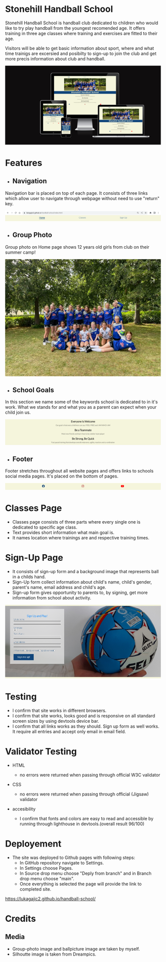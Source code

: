 # Stonehill Handball School


Stonehill Handball School is handball club dedicated to children who would like to try play handball from the youngest recomended age. It offers training in three age classes where training and exercises are fitted to their age.

Visitors will be able to get basic information about sport, where and what time trainigs are excersied and posibilty to sign-up to join the club and get more precis information about club and handball.

![Alt text](/assets/images/amiresponsive.png?raw=true "Am I Responsive")


# Features

- ## Navigation

Navigation bar is placed on top of each page. It consists of three links which allow user to navigate through webpage without need to use "return" key.

![Alt text](/assets/images/navbar.png?raw=true "Navigation Bar")

- ## Group Photo
Group photo on Home page shows 12 years old girls from club on their summer camp!

![Alt text](/assets/images/group-photo.jpg?raw=true "Group Photo")

- ## School Goals

In this section we name some of the keywords school is dedicated to in it's work. What we stands for and what you as a parent can expect when your child join us.

![Alt text](/assets/images/goals.png?raw=true "Goals")

- ## Footer
Footer stretches throughout all website pages and offers links to schools social media pages. It's placed on the bottom of pages.

![Alt text](/assets/images/socialmedia.png?raw=true "Social Media Links")

# Classes Page

- Classes page consists of three parts where every single one is dedicated to specific age class.
- Text provides short information what main goal is.
- It names location where trainings are and respective training times.

# Sign-Up Page

- It consists of sign-up form and a background image that represents ball in a childs hand.
- Sign-Up form collect information about child's name, child's gender, parent's name, email address and child's age.
- Sign-up form gives opportunity to parents to, by signing, get more information from school about activity.

![Alt text](/assets/images/signup-page.png?raw=true "Sign Up page")

# Testing

- I confirm that site works in different browsers.
- I confirm that site works, looks good and is responsive on all standard screen sizes by using devtools device bar.
- I confirm that all links works as they should. Sign up form as well works. It require all entries and accept only email in email field.

# Validator Testing

- HTML
    - no errors were returned when passing through official W3C validator

- CSS
    - no errors were returned when passing through official (Jigsaw) validator

- accesibility
    - I confirm that fonts and colors are easy to read and accessible by running through lighthouse in devtools.(overall result 96/100)

# Deployement

- The site was deployed to Github pages with following steps:
    - In GitHub repository navigate to Settings.
    - In Settings choose Pages.
    - In Source drop menu choose "Deply from branch" and in Branch drop menu choose "main".
    - Once everything is selected the page will provide the link to completed site.


https://lukagajic2.github.io/handball-school/

# Credits

## Media

- Group-photo image and ballpicture image are taken by myself. 
- Silhoutte image is taken from Dreampics.
